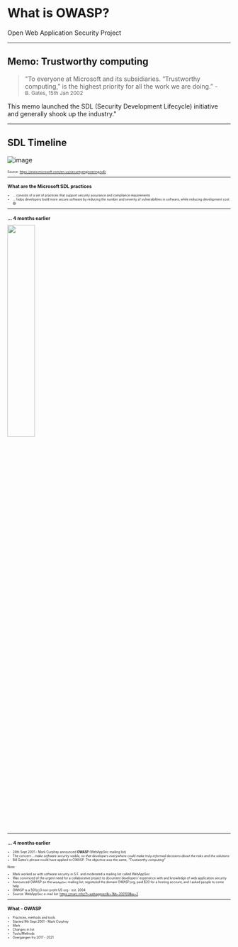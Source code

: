 <!-- .slide: data-background-image="./content/images/owasp-logo-white.svg" data-background-size="15%" data-background-position="right 2% top 2%"-->

# What is OWASP?

Open Web Application Security Project

---
## Memo: Trustworthy computing

>"To everyone at Microsoft and its subsidiaries. “Trustworthy computing,” is the highest priority for all the work we are doing.” - <br><small>B. Gates, 15th Jan 2002</small>

This memo launched the SDL (Security Development Lifecycle) initiative and generally shook up the industry."

---
## SDL Timeline

![image](./content/images/sdl-timeline.jpg)

<div style="text-align:left; font-size:0.5em;">

Source: https://www.microsoft.com/en-us/securityengineering/sdl/

---
## What are the Microsoft SDL practices

- ... consists of a set of practices that support security assurance and
compliance requirements
- ... helps developers build more secure software by reducing the number and
severity of vulnerabilities in software, while reducing development cost 😱

---
<!-- .slide: data-background-image="./content/images/mark_curphey.jpg" data-background-size="8%" data-background-position="right 9% top 17%"-->

## ... 4 months earlier

<image src="./content/images/owasp-2001-announcement.jpg" width="35%"/>

---
<!-- .slide: data-background-image="./content/images/mark_curphey.jpg" data-background-size="8%" data-background-position="right 9% top 17%"-->

## ... 4 months earlier

- 24th Sept 2001 - Mark Curphey announced **OWASP** (WebAppSec mailing list)
- The concern _...make software security visible, so that developers everywhere could make truly informed decisions about the risks and the solutions_
- Bill Gates’s phrase could have applied to OWASP. The objective was the same, _“Trustworthy computing”_

Note: 
- Mark worked as with software security in S.F. and moderated a mailing list called WebAppSec
- Was convinced of the urgent need for a collaborative project to document developers’ experience with and knowledge of web application security
- Announced OWASP on the <code>WebAppSec</code> mailing list, registered the domain OWASP.org, paid $20 for a hosting account, and I asked people to come help
- OWASP is a 501(c)3 non-profit US org - est. 2004
- Source: WebAppSec e-mail list: https://marc.info/?l=webappsec&r=1&b=200109&w=2

---
## What - OWASP

- Practices, methods and tools
- Started 9th Sept 2001 - Mark Curphey<!-- .element: style="font-size:0.9em"-->
- Mark
- Changes in list<!-- .element: style="font-size:0.9em"-->
- Tools/Methods<!-- .element: style="font-size:0.9em"-->
- Overgangen fra 2017 - 2021
